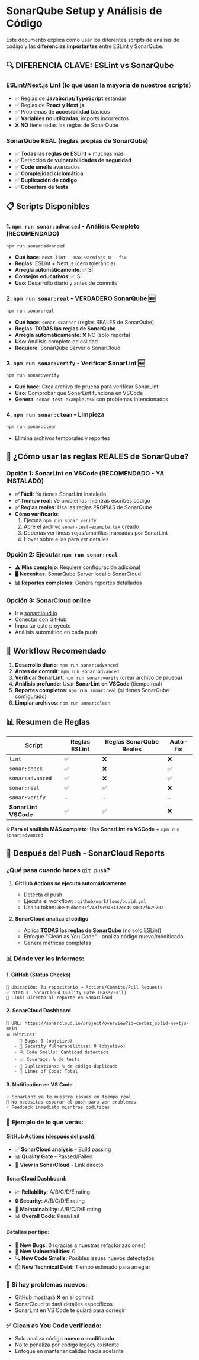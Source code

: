 # SonarQube Setup y Análisis de Código

Este documento explica cómo usar los diferentes scripts de análisis de código y las **diferencias importantes** entre ESLint y SonarQube.

## 🔍 DIFERENCIA CLAVE: ESLint vs SonarQube

### **ESLint/Next.js Lint** (lo que usan la mayoría de nuestros scripts)
- ✅ Reglas de **JavaScript/TypeScript** estándar
- ✅ Reglas de **React y Next.js**
- ✅ Problemas de **accesibilidad** básicos
- ✅ **Variables no utilizadas**, imports incorrectos
- ❌ **NO** tiene todas las reglas de SonarQube

### **SonarQube REAL** (reglas propias de SonarQube)
- ✅ **Todas las reglas de ESLint** + muchas más
- ✅ Detección de **vulnerabilidades de seguridad**
- ✅ **Code smells** avanzados
- ✅ **Complejidad ciclomática**
- ✅ **Duplicación de código**
- ✅ **Cobertura de tests**

## 📋 Scripts Disponibles

### 1. `npm run sonar:advanced` - **Análisis Completo** (RECOMENDADO)
```bash
npm run sonar:advanced
```
- **Qué hace**: `next lint --max-warnings 0 --fix`
- **Reglas**: ESLint + Next.js (cero tolerancia)
- **Arregla automáticamente**: ✅ SÍ
- **Consejos educativos**: ✅ SÍ
- **Uso**: Desarrollo diario y antes de commits

### 2. `npm run sonar:real` - **VERDADERO SonarQube** 🆕
```bash
npm run sonar:real
```
- **Qué hace**: `sonar-scanner` (reglas REALES de SonarQube)
- **Reglas**: **TODAS las reglas de SonarQube**
- **Arregla automáticamente**: ❌ NO (solo reporta)
- **Uso**: Análisis completo de calidad
- **Requiere**: SonarQube Server o SonarCloud

### 3. `npm run sonar:verify` - **Verificar SonarLint** 🆕
```bash
npm run sonar:verify
```
- **Qué hace**: Crea archivo de prueba para verificar SonarLint
- **Uso**: Comprobar que SonarLint funciona en VSCode
- **Genera**: `sonar-test-example.tsx` con problemas intencionados

### 4. `npm run sonar:clean` - Limpieza
```bash
npm run sonar:clean
```
- Elimina archivos temporales y reportes

## 🎯 ¿Cómo usar las reglas REALES de SonarQube?

### **Opción 1: SonarLint en VSCode** (RECOMENDADO - YA INSTALADO)
- **✅ Fácil**: Ya tienes SonarLint instalado
- **✅ Tiempo real**: Ve problemas mientras escribes código
- **✅ Reglas reales**: Usa las reglas PROPIAS de SonarQube
- **Cómo verificarlo**: 
  1. Ejecuta `npm run sonar:verify`
  2. Abre el archivo `sonar-test-example.tsx` creado
  3. Deberías ver líneas rojas/amarillas marcadas por SonarLint
  4. Hover sobre ellas para ver detalles

### **Opción 2: Ejecutar `npm run sonar:real`**
- **⚠️ Más complejo**: Requiere configuración adicional
- **🖥️ Necesitas**: SonarQube Server local o SonarCloud
- **📊 Reportes completos**: Genera reportes detallados

### **Opción 3: SonarCloud online**
- Ir a [sonarcloud.io](https://sonarcloud.io)
- Conectar con GitHub
- Importar este proyecto
- Análisis automático en cada push

## 🚀 Workflow Recomendado

1. **Desarrollo diario**: `npm run sonar:advanced`
2. **Antes de commit**: `npm run sonar:advanced`
3. **Verificar SonarLint**: `npm run sonar:verify` (crear archivo de prueba)
4. **Análisis profundo**: Usar **SonarLint en VSCode** (tiempo real)
5. **Reportes completos**: `npm run sonar:real` (si tienes SonarQube configurado)
6. **Limpiar archivos**: `npm run sonar:clean`

## 📊 Resumen de Reglas

| Script               | Reglas ESLint | Reglas SonarQube Reales | Auto-fix |
| -------------------- | ------------- | ----------------------- | -------- |
| `lint`               | ✅             | ❌                       | ❌        |
| `sonar:check`        | ✅             | ❌                       | ✅        |
| `sonar:advanced`     | ✅             | ❌                       | ✅        |
| `sonar:real`         | ✅             | ✅                       | ❌        |
| `sonar:verify`       | -             | -                       | -        |
| **SonarLint VSCode** | ✅             | ✅                       | ❌        |

**💡 Para el análisis MÁS completo**: Usa **SonarLint en VSCode** + `npm run sonar:advanced`

## 🚀 Después del Push - SonarCloud Reports

### **¿Qué pasa cuando haces `git push`?**

1. **GitHub Actions se ejecuta automáticamente**
   - Detecta el push
   - Ejecuta el workflow: `.github/workflows/build.yml`
   - Usa tu token: `d85d9dbea87f243f9c948432ec4918812f629702`

2. **SonarCloud analiza el código**
   - Aplica **TODAS las reglas de SonarQube** (no solo ESLint)
   - Enfoque "Clean as You Code" - analiza código nuevo/modificado
   - Genera métricas completas

### **📊 Dónde ver los informes:**

#### **1. GitHub (Status Checks)**
```
📍 Ubicación: Tu repositorio → Actions/Commits/Pull Requests
✅ Status: SonarCloud Quality Gate (Pass/Fail)
🔗 Link: Directo al reporte en SonarCloud
```

#### **2. SonarCloud Dashboard**
```
📍 URL: https://sonarcloud.io/project/overview?id=corbaz_solid-nextjs-main
📊 Métricas:
   - 🐛 Bugs: 0 (objetivo)
   - 🔐 Security Vulnerabilities: 0 (objetivo)  
   - 🔍 Code Smells: Cantidad detectada
   - 📈 Coverage: % de tests
   - 🔄 Duplications: % de código duplicado
   - 🔢 Lines of Code: Total
```

#### **3. Notification en VS Code**
```
💡 SonarLint ya te muestra issues en tiempo real
🔄 No necesitas esperar al push para ver problemas
⚡ Feedback inmediato mientras codificas
```

### **🎯 Ejemplo de lo que verás:**

#### **GitHub Actions (después del push):**
- ✅ **SonarCloud analysis** - Build passing
- 📊 **Quality Gate** - Passed/Failed
- 🔗 **View in SonarCloud** - Link directo

#### **SonarCloud Dashboard:**
- 📈 **Reliability**: A/B/C/D/E rating
- 🔒 **Security**: A/B/C/D/E rating  
- 🔧 **Maintainability**: A/B/C/D/E rating
- 📊 **Overall Code**: Pass/Fail

#### **Detalles por tipo:**
- 🐛 **New Bugs**: 0 (gracias a nuestras refactorizaciones)
- 🔐 **New Vulnerabilities**: 0 
- 🔍 **New Code Smells**: Posibles issues nuevos detectados
- ⏱️ **New Technical Debt**: Tiempo estimado para arreglar

### **🚨 Si hay problemas nuevos:**
- GitHub mostrará ❌ en el commit
- SonarCloud te dará detalles específicos
- SonarLint en VS Code te guiará para corregir

### **✅ Clean as You Code verificado:**
- Solo analiza código **nuevo o modificado**
- No te penaliza por código legacy existente
- Enfoque en mantener calidad hacia adelante